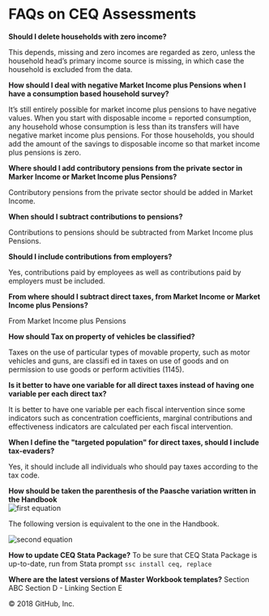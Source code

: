 # FAQs on CEQ Assessments

**Should I delete households with zero income?**

This depends, missing and zero incomes are regarded as zero, unless the household head’s primary income source is missing, in which case the household is excluded from the data.

**How should I deal with negative Market Income plus Pensions when I
have a consumption based household survey?**

It’s still entirely possible for market income plus pensions to have negative values. When you start with disposable income = reported consumption, any household whose consumption is less than its transfers will have negative market income plus pensions. For those households, you should add the amount of the savings to disposable income so that market income plus pensions is zero.

**Where should I add contributory pensions from the private sector
in Marker Income or Market Income plus Pensions?**

Contributory pensions from the private sector should be added in Market Income.

**When should I subtract contributions to pensions?**

Contributions to pensions should be subtracted from Market Income plus Pensions.

**Should I include contributions from employers?**

Yes, contributions paid by employees as well as contributions paid by employers must be included.

**From where should I subtract direct taxes, from Market Income or
Market Income plus Pensions?**

From Market Income plus Pensions

**How should Tax on property of vehicles be classified?**

Taxes on the use of particular types of movable property, such as motor vehicles and guns, are classifi ed in taxes on use of goods and on permission to use goods or perform activities (1145).

**Is it better to have one variable for all direct taxes instead of
having one variable per each direct tax?**

It is better to have one variable per each fiscal intervention since some indicators such as concentration coefficients, marginal contributions and effectiveness indicators are calculated per each fiscal intervention.

**When I define the "targeted population" for direct taxes, should I
include tax-evaders?**

Yes, it should include all individuals who should pay taxes according to the tax code.

**How should be taken the parenthesis of the Paasche variation
written in the Handbook**  
![first equation](http://latex.codecogs.com/gif.download?PV%3Dq_%7Bt%7D*P_%7Bt%7D/%281+r%29*abs%28r%29)

The following version is equivalent to the one in the Handbook.

![second equation](http://latex.codecogs.com/gif.download?PV%3D%5Cleft%20%28%20%5Cfrac%7Bq_%7Bt%7D*P_%7Bt%7D%7D%7B1+r%7D%20%5Cright%20%29*abs%28r%29)

**How to update CEQ Stata Package?**
To be sure that CEQ Stata Package is up-to-date, run from Stata prompt ``ssc install ceq, replace`` 

**Where are the latest versions of Master Workbook templates?**
Section ABC
Section D - Linking
Section E

© 2018 GitHub, Inc.
